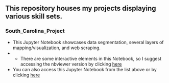 ## This repository houses my projects displaying various skill sets. 

### South_Carolina_Project
- This Jupyter Notebook showcases data segmentation, several layers of mapping/visualization, and web scraping.
- - There are some interactive elements in this Notebook, so I suggest accessing the nbviewer version by clicking [here](https://nbviewer.jupyter.org/github/ajgoyak/my_projects/blob/master/South_Carolina_Project.ipynb#zip)
- You can also access this Jupyter Notebook from the list above or by clicking [here](https://github.com/ajgoyak/my_projects/blob/master/South_Carolina_Project.ipynb)
